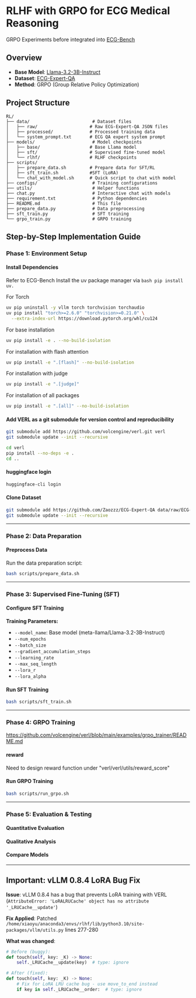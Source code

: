# RLHF with GRPO for ECG Medical Reasoning

GRPO Experiments before integrated into [ECG-Bench](https://github.com/willxxy/ECG-Bench)

## Overview

- **Base Model**: [Llama-3.2-3B-Instruct](https://huggingface.co/meta-llama/Llama-3.2-3B-Instruct)
- **Dataset**: [ECG-Expert-QA](https://github.com/Zaozzz/ECG-Expert-QA)
- **Method**: GRPO (Group Relative Policy Optimization)

## Project Structure

```
RL/
├── data/                        # Dataset files
│   ├── raw/                    # Raw ECG-Expert-QA JSON files
│   ├── processed/              # Processed training data
│   └── system_prompt.txt       # ECG QA expert system prompt
├── models/                      # Model checkpoints
│   ├── base/                   # Base Llama model
│   ├── sft/                    # Supervised fine-tuned model
│   └── rlhf/                   # RLHF checkpoints
├── scripts/
│   ├── prepare_data.sh         # Prepare data for SFT/RL
│   ├── sft_train.sh            #SFT (LoRA)
│   └── chat_with_model.sh      # Quick script to chat with model
├── configs/                     # Training configurations
├── utils/                       # Helper functions
├── chat.py                      # Interactive chat with models
├── requirement.txt              # Python dependencies
├── README.md                    # This file
├── prepare_data.py              # Data preprocessing 
├── sft_train.py                 # SFT training
└── grpo_train.py                # GRPO training
```

## Step-by-Step Implementation Guide

### Phase 1: Environment Setup

#### Install Dependencies
Refer to ECG-Bench
Install the uv package manager via ```bash pip install uv.```

For Torch
```bash
uv pip uninstall -y vllm torch torchvision torchaudio
uv pip install "torch>=2.6.0" "torchvision>=0.21.0" \
  --extra-index-url https://download.pytorch.org/whl/cu124
```

For base installation 
```bash 
uv pip install -e . --no-build-isolation
```

For installation with flash attention 
```bash 
uv pip install -e ".[flash]" --no-build-isolation
```

For installation with judge 
```bash 
uv pip install -e ".[judge]"
```

For installation of all packages 
```bash 
uv pip install -e ".[all]" --no-build-isolation
```

#### Add VERL as a git submodule for version control and reproducibility
```bash
git submodule add https://github.com/volcengine/verl.git verl
git submodule update --init --recursive
```
```bash
cd verl
pip install --no-deps -e .
cd ..
```


#### huggingface login
```bash
huggingface-cli login
```

#### Clone Dataset
```bash
git submodule add https://github.com/Zaozzz/ECG-Expert-QA data/raw/ECG-Expert-QA
git submodule update --init --recursive
```

---

### Phase 2: Data Preparation

#### Preprocess Data
Run the data preparation script:
```bash
bash scripts/prepare_data.sh
```
---

### Phase 3: Supervised Fine-Tuning (SFT)

#### Configure SFT Training

**Training Parameters:**
- `--model_name`: Base model (meta-llama/Llama-3.2-3B-Instruct)
- `--num_epochs`
- `--batch_size`
- `--gradient_accumulation_steps`
- `--learning_rate`
- `--max_seq_length`
- `--lora_r`
- `--lora_alpha`

#### Run SFT Training
```bash
bash scripts/sft_train.sh
```
---


### Phase 4: GRPO Training
https://github.com/volcengine/verl/blob/main/examples/grpo_trainer/README.md

#### reward

Need to design reward function under "verl/verl/utils/reward_score"

#### Run GRPO Training

```bash
bash scripts/run_grpo.sh
```

---

### Phase 5: Evaluation & Testing

#### Quantitative Evaluation

#### Qualitative Analysis

#### Compare Models

---

## Important: vLLM 0.8.4 LoRA Bug Fix

**Issue**: vLLM 0.8.4 has a bug that prevents LoRA training with VERL (`AttributeError: 'LoRALRUCache' object has no attribute '_LRUCache__update'`)

**Fix Applied**: Patched `/home/xiaoyu/anaconda3/envs/rlhf/lib/python3.10/site-packages/vllm/utils.py` lines 277-280

**What was changed**:
```python
# Before (buggy):
def touch(self, key: _K) -> None:
    self._LRUCache__update(key)  # type: ignore

# After (fixed):
def touch(self, key: _K) -> None:
    # Fix for LoRA LRU cache bug - use move_to_end instead
    if key in self._LRUCache__order:  # type: ignore
      